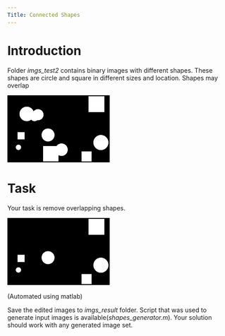 ```yaml
---
Title: Connected Shapes
---
```


Introduction
====

Folder *imgs_test2* contains binary images with different shapes. These shapes are circle and square in different sizes and location. Shapes may overlap

![](../media/connected_shapes_1.png)

Task
======

Your task is remove overlapping shapes.

![](../media/connected_shapes_2.png)

(Automated using matlab)

Save the edited images to *imgs_result* folder. Script that was used to generate input images is available(*shapes_generator.m*). Your solution should work with any generated image set.


